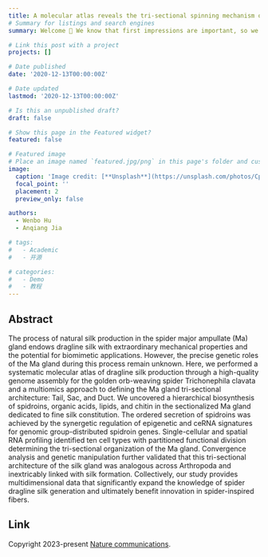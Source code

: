 ```yaml
---
title: A molecular atlas reveals the tri-sectional spinning mechanism of spider dragline silk
# Summary for listings and search engines
summary: Welcome 👋 We know that first impressions are important, so we've populated your new site with some initial content to help you get familiar with everything in no time.

# Link this post with a project
projects: []

# Date published
date: '2020-12-13T00:00:00Z'

# Date updated
lastmod: '2020-12-13T00:00:00Z'

# Is this an unpublished draft?
draft: false

# Show this page in the Featured widget?
featured: false

# Featured image
# Place an image named `featured.jpg/png` in this page's folder and customize its options here.
image:
  caption: 'Image credit: [**Unsplash**](https://unsplash.com/photos/CpkOjOcXdUY)'
  focal_point: ''
  placement: 2
  preview_only: false

authors:
  - Wenbo Hu
  - Anqiang Jia

# tags:
#   - Academic
#   - 开源

# categories:
#   - Demo
#   - 教程
---
```


## Abstract

The process of natural silk production in the spider major ampullate (Ma) gland endows dragline silk with extraordinary mechanical properties and the potential for biomimetic applications. However, the precise genetic roles of the Ma gland during this process remain unknown. Here, we performed a systematic molecular atlas of dragline silk production through a high-quality genome assembly for the golden orb-weaving spider Trichonephila clavata and a multiomics approach to defining the Ma gland tri-sectional architecture: Tail, Sac, and Duct. We uncovered a hierarchical biosynthesis of spidroins, organic acids, lipids, and chitin in the sectionalized Ma gland dedicated to fine silk constitution. The ordered secretion of spidroins was achieved by the synergetic regulation of epigenetic and ceRNA signatures for genomic group-distributed spidroin genes. Single-cellular and spatial RNA profiling identified ten cell types with partitioned functional division determining the tri-sectional organization of the Ma gland. Convergence analysis and genetic manipulation further validated that this tri-sectional architecture of the silk gland was analogous across Arthropoda and inextricably linked with silk formation. Collectively, our study provides multidimensional data that significantly expand the knowledge of spider dragline silk generation and ultimately benefit innovation in spider-inspired fibers.


## Link

Copyright 2023-present [Nature communications](https://georgecushen.com).
